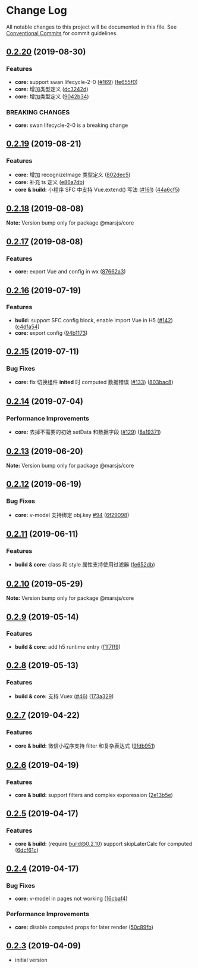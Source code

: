 # Change Log

All notable changes to this project will be documented in this file.
See [Conventional Commits](https://conventionalcommits.org) for commit guidelines.

## [0.2.20](https://github.com/max-team/Mars/compare/@marsjs/core@0.2.19...@marsjs/core@0.2.20) (2019-08-30)


### Features

* **core:** support swan lifecycle-2-0 ([#169](https://github.com/max-team/Mars/issues/169)) ([fe655f0](https://github.com/max-team/Mars/commit/fe655f0))
* **core:** 增加类型定义 ([dc3242d](https://github.com/max-team/Mars/commit/dc3242d))
* **core:** 增加类型定义 ([9042b34](https://github.com/max-team/Mars/commit/9042b34))


### BREAKING CHANGES

* **core:** swan lifecycle-2-0 is a breaking change





## [0.2.19](https://github.com/max-team/Mars/compare/@marsjs/core@0.2.18...@marsjs/core@0.2.19) (2019-08-21)


### Features

* **core:** 增加 recognizeImage 类型定义 ([802dec5](https://github.com/max-team/Mars/commit/802dec5))
* **core:** 补充 ts 定义 ([e86a7db](https://github.com/max-team/Mars/commit/e86a7db))
* **core & build:** 小程序 SFC 中支持 Vue.extend() 写法 ([#161](https://github.com/max-team/Mars/issues/161)) ([44a6cf5](https://github.com/max-team/Mars/commit/44a6cf5))





## [0.2.18](https://github.com/max-team/Mars/compare/@marsjs/core@0.2.17...@marsjs/core@0.2.18) (2019-08-08)

**Note:** Version bump only for package @marsjs/core





## [0.2.17](https://github.com/max-team/Mars/compare/@marsjs/core@0.2.16...@marsjs/core@0.2.17) (2019-08-08)


### Features

* **core:** export Vue and config in wx ([87662a3](https://github.com/max-team/Mars/commit/87662a3))





## [0.2.16](https://github.com/max-team/Mars/compare/@marsjs/core@0.2.15...@marsjs/core@0.2.16) (2019-07-19)


### Features

* **build:** support SFC config block, enable import Vue in H5 ([#142](https://github.com/max-team/Mars/issues/142)) ([c4dfa54](https://github.com/max-team/Mars/commit/c4dfa54))
* **core:** export config ([94b1173](https://github.com/max-team/Mars/commit/94b1173))





## [0.2.15](https://github.com/max-team/Mars/compare/@marsjs/core@0.2.14...@marsjs/core@0.2.15) (2019-07-11)


### Bug Fixes

* **core:** fix 切换组件 __inited__ 时 computed 数据错误 ([#133](https://github.com/max-team/Mars/issues/133)) ([803bac8](https://github.com/max-team/Mars/commit/803bac8))





## [0.2.14](https://github.com/max-team/Mars/compare/@marsjs/core@0.2.13...@marsjs/core@0.2.14) (2019-07-04)


### Performance Improvements

* **core:** 去掉不需要的初始 setData 和数据字段 ([#129](https://github.com/max-team/Mars/issues/129)) ([8a19371](https://github.com/max-team/Mars/commit/8a19371))





## [0.2.13](https://github.com/max-team/Mars/compare/@marsjs/core@0.2.12...@marsjs/core@0.2.13) (2019-06-20)

**Note:** Version bump only for package @marsjs/core





## [0.2.12](https://github.com/max-team/Mars/compare/@marsjs/core@0.2.11...@marsjs/core@0.2.12) (2019-06-19)


### Bug Fixes

* **core:** v-model 支持绑定 obj.key [#94](https://github.com/max-team/Mars/issues/94) ([6f29098](https://github.com/max-team/Mars/commit/6f29098))





## [0.2.11](https://github.com/max-team/Mars/compare/@marsjs/core@0.2.10...@marsjs/core@0.2.11) (2019-06-11)


### Features

* **build & core:** class 和 style 属性支持使用过滤器 ([fe652db](https://github.com/max-team/Mars/commit/fe652db))





## [0.2.10](https://github.com/max-team/Mars/compare/@marsjs/core@0.2.9...@marsjs/core@0.2.10) (2019-05-29)

**Note:** Version bump only for package @marsjs/core





## [0.2.9](https://github.com/max-team/Mars/compare/@marsjs/core@0.2.8...@marsjs/core@0.2.9) (2019-05-14)


### Features

* **build & core:** add h5 runtime entry ([f1f7ff9](https://github.com/max-team/Mars/commit/f1f7ff9))





## [0.2.8](https://github.com/max-team/Mars/compare/@marsjs/core@0.2.7...@marsjs/core@0.2.8) (2019-05-13)


### Features

* **build & core:** 支持 Vuex ([#46](https://github.com/max-team/Mars/issues/46)) ([173a329](https://github.com/max-team/Mars/commit/173a329))





## [0.2.7](https://github.com/max-team/Mars/compare/@marsjs/core@0.2.6...@marsjs/core@0.2.7) (2019-04-22)


### Features

* **core & build:** 微信小程序支持 filter 和复杂表达式 ([9fdb951](https://github.com/max-team/Mars/commit/9fdb951))





## [0.2.6](https://github.com/max-team/Mars/compare/@marsjs/core@0.2.5...@marsjs/core@0.2.6) (2019-04-19)


### Features

* **core & build:** support filters and complex exporession ([2e13b5e](https://github.com/max-team/Mars/commit/2e13b5e))



## [0.2.5](https://github.com/max-team/Mars/compare/@marsjs/core@0.2.4...@marsjs/core@0.2.5) (2019-04-17)


### Features

* **core & build:** (require build@0.2.10) support skipLaterCalc for computed ([6dcf61c](https://github.com/max-team/Mars/commit/6dcf61c))



## [0.2.4](https://github.com/max-team/Mars/compare/@marsjs/core@0.2.3...@marsjs/core@0.2.4) (2019-04-17)


### Bug Fixes

* **core:** v-model in pages not working ([16cbaf4](https://github.com/max-team/Mars/commit/16cbaf4))


### Performance Improvements

* **core:** disable computed props for later render ([50c89fb](https://github.com/max-team/Mars/commit/50c89fb))



## [0.2.3](https://github.com/max-team/Mars/compare/@marsjs/core@0.2.3...@marsjs/core@0.2.3) (2019-04-09)

- initial version
